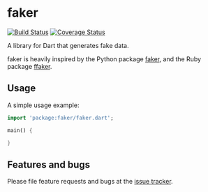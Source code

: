 # faker
[![Build Status](https://travis-ci.org/drager/faker.svg?branch=master)](https://travis-ci.org/drager/faker)
[![Coverage Status](https://coveralls.io/repos/drager/faker/badge.svg)](https://coveralls.io/r/drager/faker)

A library for Dart that generates fake data.

faker is heavily inspired by the Python package [faker](https://github.com/joke2k/faker),
and the Ruby package [ffaker](https://github.com/EmmanuelOga/ffaker).

## Usage

A simple usage example:
```dart
import 'package:faker/faker.dart';

main() {

}
```

## Features and bugs

Please file feature requests and bugs at the [issue tracker][tracker].

[tracker]: https://github.com/drager/faker/issues

